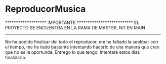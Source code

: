 # ReproducorMusica
******************* IMPORTANTE **************************
EL PROYECTO SE ENCUENTRA EN LA RAMA DE MASTER, NO EN MAIN
*********************************************************

No he podido finalizar del todo el reproducor, me ha faltado la seekbar con el tiempo, me he liado bastante intentando hacerlo de una manera que creo que no es la oportunda. Entrego lo que tengo. Intentaré estos dias finalizarlo.
